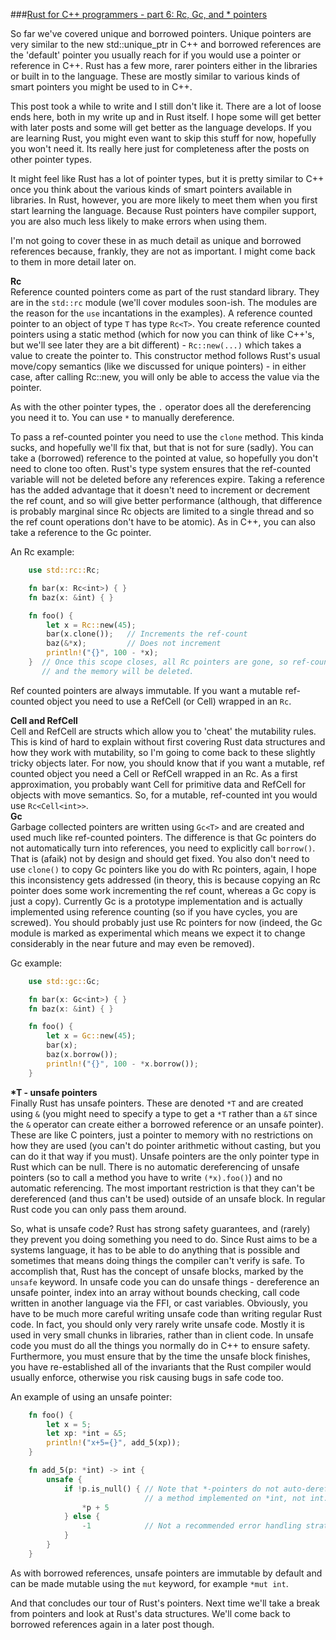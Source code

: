 ###[Rust for C++ programmers - part 6: Rc, Gc, and * pointers](http://featherweightmusings.blogspot.ca/2014/05/rust-for-c-programmers-part-6-rc-gc-and.html)


So far we've covered unique and borrowed pointers. Unique pointers are very similar to the new std::unique_ptr in C++ and borrowed references are the 'default' pointer you usually reach for if you would use a pointer or reference in C++. Rust has a few more, rarer pointers either in the libraries or built in to the language. These are mostly similar to various kinds of smart pointers you might be used to in C++.

This post took a while to write and I still don't like it. There are a lot of loose ends here, both in my write up and in Rust itself. I hope some will get better with later posts and some will get better as the language develops. If you are learning Rust, you might even want to skip this stuff for now, hopefully you won't need it. Its really here just for completeness after the posts on other pointer types.

It might feel like Rust has a lot of pointer types, but it is pretty similar to C++ once you think about the various kinds of smart pointers available in libraries. In Rust, however, you are more likely to meet them when you first start learning the language. Because Rust pointers have compiler support, you are also much less likely to make errors when using them.

I'm not going to cover these in as much detail as unique and borrowed references because, frankly, they are not as important. I might come back to them in more detail later on.

**Rc<T>**  
Reference counted pointers come as part of the rust standard library. They are in the `std::rc` module (we'll cover modules soon-ish. The modules are the reason for the `use` incantations in the examples). A reference counted pointer to an object of type `T` has type `Rc<T>`. You create reference counted pointers using a static method (which for now you can think of like C++'s, but we'll see later they are a bit different) - `Rc::new(...)` which takes a value to create the pointer to. This constructor method follows Rust's usual move/copy semantics (like we discussed for unique pointers) - in either case, after calling Rc::new, you will only be able to access the value via the pointer.

As with the other pointer types, the `.` operator does all the dereferencing you need it to. You can use `*` to manually dereference.

To pass a ref-counted pointer you need to use the `clone` method. This kinda sucks, and hopefully we'll fix that, but that is not for sure (sadly). You can take a (borrowed) reference to the pointed at value, so hopefully you don't need to clone too often. Rust's type system ensures that the ref-counted variable will not be deleted before any references expire. Taking a reference has the added advantage that it doesn't need to increment or decrement the ref count, and so will give better performance (although, that difference is probably marginal since Rc objects are limited to a single thread and so the ref count operations don't have to be atomic). As in C++, you can also take a reference to the Gc pointer.

An Rc example:
```rust
    use std::rc::Rc;

    fn bar(x: Rc<int>) { }
    fn baz(x: &int) { }

    fn foo() {
        let x = Rc::new(45);
        bar(x.clone());   // Increments the ref-count
        baz(&*x);         // Does not increment
        println!("{}", 100 - *x);
    }  // Once this scope closes, all Rc pointers are gone, so ref-count == 0
       // and the memory will be deleted.
```
Ref counted pointers are always immutable. If you want a mutable ref-counted object you need to use a RefCell (or Cell) wrapped in an `Rc`.

**Cell and RefCell**  
Cell and RefCell are structs which allow you to 'cheat' the mutability rules. This is kind of hard to explain without first covering Rust data structures and how they work with mutability, so I'm going to come back to these slightly tricky objects later. For now, you should know that if you want a mutable, ref counted object you need a Cell or RefCell wrapped in an Rc. As a first approximation, you probably want Cell for primitive data and RefCell for objects with move semantics. So, for a mutable, ref-counted int you would use `Rc<Cell<int>>`.  
**Gc**  
Garbage collected pointers are written using `Gc<T>` and are created and used much like ref-counted pointers. The difference is that Gc pointers do not automatically turn into references, you need to explicitly call `borrow()`. That is (afaik) not by design and should get fixed. You also don't need to use `clone()` to copy Gc pointers like you do with Rc pointers, again, I hope this inconsistency gets addressed (in theory, this is because copying an Rc pointer does some work incrementing the ref count, whereas a Gc copy is just a copy). Currently Gc is a prototype implementation and is actually implemented using reference counting (so if you have cycles, you are screwed). You should probably just use Rc pointers for now (indeed, the Gc module is marked as experimental which means we expect it to change considerably in the near future and may even be removed).

Gc example:
```rust
    use std::gc::Gc;

    fn bar(x: Gc<int>) { }
    fn baz(x: &int) { }

    fn foo() {
        let x = Gc::new(45);
        bar(x);
        baz(x.borrow());
        println!("{}", 100 - *x.borrow());
    }
```

 __*T - unsafe pointers__  
Finally Rust has unsafe pointers. These are denoted `*T` and are created using `&` (you might need to specify a type to get a `*T` rather than a `&T` since the `&` operator can create either a borrowed reference or an unsafe pointer). These are like C pointers, just a pointer to memory with no restrictions on how they are used (you can't do pointer arithmetic without casting, but you can do it that way if you must). Unsafe pointers are the only pointer type in Rust which can be null. There is no automatic dereferencing of unsafe pointers (so to call a method you have to write `(*x).foo()`) and no automatic referencing. The most important restriction is that they can't be dereferenced (and thus can't be used) outside of an unsafe block. In regular Rust code you can only pass them around.

So, what is unsafe code? Rust has strong safety guarantees, and (rarely) they prevent you doing something you need to do. Since Rust aims to be a systems language, it has to be able to do anything that is possible and sometimes that means doing things the compiler can't verify is safe. To accomplish that, Rust has the concept of unsafe blocks, marked by the `unsafe` keyword. In unsafe code you can do unsafe things - dereference an unsafe pointer, index into an array without bounds checking, call code written in another language via the FFI, or cast variables. Obviously, you have to be much more careful writing unsafe code than writing regular Rust code. In fact, you should only very rarely write unsafe code. Mostly it is used in very small chunks in libraries, rather than in client code. In unsafe code you must do all the things you normally do in C++ to ensure safety. Furthermore, you must ensure that by the time the unsafe block finishes, you have re-established all of the invariants that the Rust compiler would usually enforce, otherwise you risk causing bugs in safe code too.

An example of using an unsafe pointer:
```rust
    fn foo() {
        let x = 5;
        let xp: *int = &5;
        println!("x+5={}", add_5(xp));
    }

    fn add_5(p: *int) -> int {
        unsafe {
            if !p.is_null() { // Note that *-pointers do not auto-deref, so this is
                              // a method implemented on *int, not int.
                *p + 5
            } else {
                -1            // Not a recommended error handling strategy.
            }
        }
    }
```
As with borrowed references, unsafe pointers are immutable by default and can be made mutable using the `mut` keyword, for example `*mut int`.

And that concludes our tour of Rust's pointers. Next time we'll take a break from pointers and look at Rust's data structures. We'll come back to borrowed references again in a later post though.

